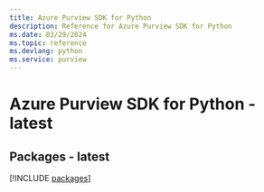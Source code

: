 ```yaml
---
title: Azure Purview SDK for Python
description: Reference for Azure Purview SDK for Python
ms.date: 03/29/2024
ms.topic: reference
ms.devlang: python
ms.service: purview
---
```

# Azure Purview SDK for Python - latest
## Packages - latest
[!INCLUDE [packages](purview-index.md)]